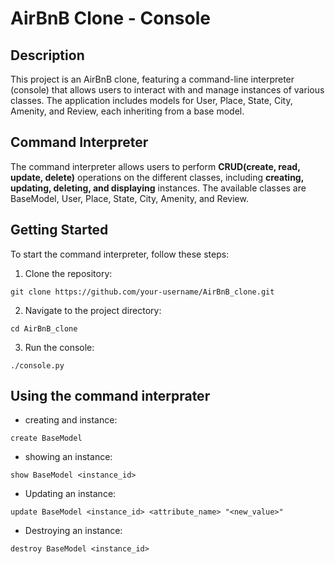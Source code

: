 # AirBnB Clone - Console

## Description

This project is an AirBnB clone, featuring a command-line interpreter (console) that allows users to interact with and manage instances of various classes. The application includes models for User, Place, State, City, Amenity, and Review, each inheriting from a base model.

## Command Interpreter

The command interpreter allows users to perform **CRUD(create, read, update, delete)** operations on the different classes, including **creating, updating, deleting, and displaying** instances. The available classes are BaseModel, User, Place, State, City, Amenity, and Review.

## Getting Started

To start the command interpreter, follow these steps:

1. Clone the repository:

```
git clone https://github.com/your-username/AirBnB_clone.git
```

2. Navigate to the project directory:

```
cd AirBnB_clone

```

3. Run the console:

```
./console.py
``` 
## Using the command interprater
- creating and instance:
```
create BaseModel
```
- showing an instance:
```
show BaseModel <instance_id>

```
- Updating an instance:
```
update BaseModel <instance_id> <attribute_name> "<new_value>"

```
- Destroying an instance:
```
destroy BaseModel <instance_id>
```	
